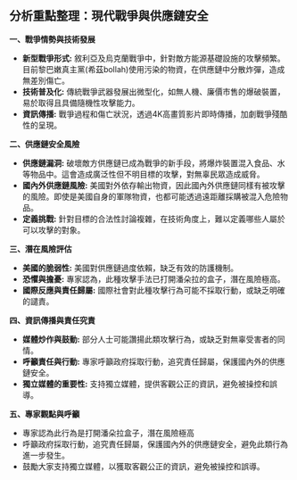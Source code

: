 ## 分析重點整理：現代戰爭與供應鏈安全

**一、戰爭情勢與技術發展**

*   **新型戰爭形式:** 敘利亞及烏克蘭戰爭中，針對敵方能源基礎設施的攻擊頻繁。目前黎巴嫩真主黨(希茲bollah)使用污染的物資，在供應鏈中分散炸彈，造成無差別傷亡。
*   **技術普及化:** 傳統戰爭武器發展出微型化，如無人機、廉價市售的爆破裝置，易於取得且具備隨機性攻擊能力。
*   **資訊傳播:** 戰爭過程和傷亡狀況，透過4K高畫質影片即時傳播，加劇戰爭殘酷性的呈現。

**二、供應鏈安全風險**

*   **供應鏈漏洞:** 破壞敵方供應鏈已成為戰爭的新手段，將爆炸裝置混入食品、水等物品中。這會造成廣泛性但不明目標的攻擊，對無辜民眾造成威脅。
*   **國內外供應鏈風險:** 美國對外依存輸出物資，因此國內外供應鏈同樣有被攻擊的風險。即使是美國自身的軍隊物資，也都可能透過遠距離採購被混入危險物品。
*   **定義挑戰:** 針對目標的合法性討論複雜，在技術角度上，難以定義哪些人屬於可以攻擊的對象。

**三、潛在風險評估**

*   **美國的脆弱性:** 美國對供應鏈過度依賴，缺乏有效的防護機制。
*   **恐懼與擔憂:** 專家認為，此種攻擊手法已打開潘朵拉的盒子，潛在風險極高。
*   **國際反應與責任歸屬:** 國際社會對此種攻擊行為可能不採取行動，或缺乏明確的譴責。

**四、資訊傳播與責任究責**

*   **媒體炒作與鼓動:** 部分人士可能讚揚此類攻擊行為，或缺乏對無辜受害者的同情。
*   **呼籲責任與行動:** 專家呼籲政府採取行動，追究責任歸屬，保護國內外的供應鏈安全。
*   **獨立媒體的重要性:** 支持獨立媒體，提供客觀公正的資訊，避免被操控和誤導。

**五、專家觀點與呼籲**

* 專家認為此行為是打開潘朵拉盒子，潛在風險極高
* 呼籲政府採取行動，追究責任歸屬，保護國內外的供應鏈安全，避免此類行為進一步發生。
* 鼓勵大家支持獨立媒體，以獲取客觀公正的資訊，避免被操控和誤導。